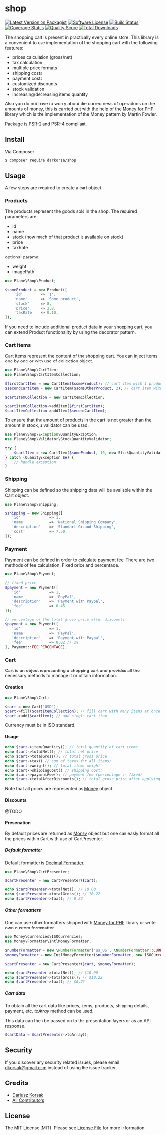 # shop

[![Latest Version on Packagist][ico-version]][link-packagist]
[![Software License][ico-license]](LICENSE.md)
[![Build Status][ico-travis]][link-travis]
[![Coverage Status][ico-scrutinizer]][link-scrutinizer]
[![Quality Score][ico-code-quality]][link-code-quality]
[![Total Downloads][ico-downloads]][link-downloads]

The shopping cart is present in practically every online store. This library is a convenient to use implementation of the shopping cart with the following features:

- prices calculation (gross/net)
- tax calculation
- multiple price formats
- shipping costs
- payment costs
- customized discounts
- stock validation
- increasing/decreasing items quantity

Also you do not have to worry about the correctness of operations on the amounts of money, this is carried out with the help of the [Money for PHP](http://moneyphp.org/en/stable) library  which is the implementation of the Money pattern by Martin Fowler. 

Package is PSR-2 and PSR-4 compliant.

## Install

Via Composer

``` bash
$ composer require darkorsa/shop
```

## Usage

A few steps are required to create a cart object.

### Products

The products represent the goods sold in the shop. The required parameters are:

- id
- name
- stock (how much of that product is available on stock)
- price
- taxRate

optional params:

- weight
- imagePath

``` php
use Plane\Shop\Product;

$someProduct = new Product([
    'id'        => '1',
    'name'      => 'Some product',
    'stock'     => 8,
    'price'     => 2.8,
    'taxRate'   => 0.10,
]);
```

If you need to include additional product data in your shopping cart, you can extend Product functionality by using the decorator pattern.

### Cart items

Cart items represent the content of the shopping cart. You can inject items one by one or with use of collection object.

``` php
use Plane\Shop\CartItem;
use Plane\Shop\CartItemCollection;

$firstCartItem = new CartItem($someProduct); // cart item with 1 product
$secondCartItem = new CartItem($someOtherProduct, 2); // cart item with 2 products

$cartItemCollection = new CartItemCollection;

$cartItemCollection->addItem($firstCartItem);
$cartItemCollection->addItem($secondCartItem);
```

To ensure that the amount of products in the cart is not greater than the amount in stock, a validator can be used.

``` php
use Plane\Shop\Exception\QuanityException;
use Plane\Shop\Validator\StockQuantityValidator;

try {
    $cartItem = new CartItem($someProduct, 10, new StockQuantityValidator));
} catch (QuanityException $e) {
    // handle exception
}
```

### Shipping

Shipping can be defined so the shipping data will be available within the Cart object.

``` php
use Plane\Shop\Shipping;

$shipping = new Shipping([
   'id'             => 1,
   'name'           => 'National Shipping Company',
   'description'    => 'Standart Ground Shipping',
   'cost'           => 7.50,
]);
```

### Payment

Payment can be defined in order to calculate payment fee. There are two methods of fee calculation. Fixed price and percentage.

``` php
use Plane\Shop\Payment;

// fixed price
$payment = new Payment([
   'id'             => 1,
   'name'           => 'PayPal',
   'description'    => 'Payment with Paypal',
   'fee'            => 8.45
]);

// percentage of the total gross price after discounts
$payment = new Payment([
   'id'             => 1,
   'name'           => 'PayPal',
   'description'    => 'Payment with Paypal',
   'fee'            => 0.02 // 2%
], Payment::FEE_PERCENTAGE);
```

### Cart

Cart is an object representing a shopping cart and provides all the necessary methods to manage it or obtain information.

#### Creation

``` php
use Plane\Shop\Cart;

$cart = new Cart('USD');
$cart->fill($cartItemCollection); // fill cart with many items at once
$cart->add($cartItem); // add single cart item
```

Currency must be in ISO standard.

#### Usage

``` php
echo $cart->itemsQuantity(); // total quantity of cart items
echo $cart->totalNet(); // total net price
echo $cart->totalGross(); // total gross price
echo $cart->tax() // sum of taxes for all items;
echo $cart->weight(); // total items weight
echo $cart->shippingCost() // shipping cost;
echo $cart->paymentFee(); // payment fee (percentage or fixed)
echo $cart->totalAfterDiscounts(); // total gross price after applying all discounts
```

Note that all prices are represented as [Money](https://github.com/moneyphp/money/blob/master/src/Money.php) object.

#### Discounts

@TODO

#### Presenation

By default prices are returned as  [Money](https://github.com/moneyphp/money/blob/master/src/Money.php) object but one can easly format all the prices within Cart with use of CartPresenter.

##### Default formatter

Default formatter is [Decimal Formatter](http://moneyphp.org/en/stable/features/formatting.html#decimal-formatter).

``` php
use Plane\Shop\CartPresenter;

$cartPresenter = new CartPresenter($cart);

echo $cartPresenter->totalNet(); // 10.00
echo $cartPresenter->totalGross(); // 10.22
echo $cartPresenter->tax(); // 0.22

```

##### Other formatters

One can use other formatters shipped with [Money for PHP](http://moneyphp.org/en/stable) library or write own custom formmatter

``` php
use Money\Currencies\ISOCurrencies;
use Money\Formatter\IntlMoneyFormatter;

$numberFormatter = new \NumberFormatter('us_US', \NumberFormatter::CURRENCY);
$moneyFormatter = new IntlMoneyFormatter($numberFormatter, new ISOCurrencies());

$cartPresenter = new CartPresenter($cart, $moneyFormatter);

echo $cartPresenter->totalNet(); // $10.00
echo $cartPresenter->totalGross(); // $10.22
echo $cartPresenter->tax(); // $0.22
```

##### Cart data

To obtain all the cart data like prices, items, products, shipping details, payment, etc. *toArray* method can be used.

This data can then be passed on to the presentation layers or as an API response.

``` php
$cartData = $cartPresenter->toArray();
```

## Security

If you discover any security related issues, please email dkorsak@gmail.com instead of using the issue tracker.

## Credits

- [Dariusz Korsak][link-author]
- [All Contributors][link-contributors]

## License

The MIT License (MIT). Please see [License File](LICENSE.md) for more information.

[ico-version]: https://img.shields.io/packagist/v/darkorsa/shop.svg?style=flat-square
[ico-license]: https://img.shields.io/badge/license-MIT-brightgreen.svg?style=flat-square
[ico-travis]: https://img.shields.io/travis/darkorsa/shop/master.svg?style=flat-square
[ico-scrutinizer]: https://img.shields.io/scrutinizer/coverage/g/darkorsa/shop.svg?style=flat-square
[ico-code-quality]: https://img.shields.io/scrutinizer/g/darkorsa/shop.svg?style=flat-square
[ico-downloads]: https://img.shields.io/packagist/dt/darkorsa/shop.svg?style=flat-square

[link-packagist]: https://packagist.org/packages/darkorsa/shop
[link-travis]: https://travis-ci.org/darkorsa/shop
[link-scrutinizer]: https://scrutinizer-ci.com/g/darkorsa/shop/code-structure
[link-code-quality]: https://scrutinizer-ci.com/g/darkorsa/shop
[link-downloads]: https://packagist.org/packages/darkorsa/shop
[link-author]: https://github.com/darkorsa
[link-contributors]: ../../contributors
